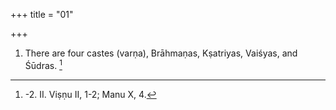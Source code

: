 +++
title = "01"

+++
1. There are four castes (varṇa), Brāhmaṇas, Kṣatriyas, Vaiśyas, and Śūdras. [^1] 


[^1]:  -2. II. Viṣṇu II, 1-2; Manu X, 4.
